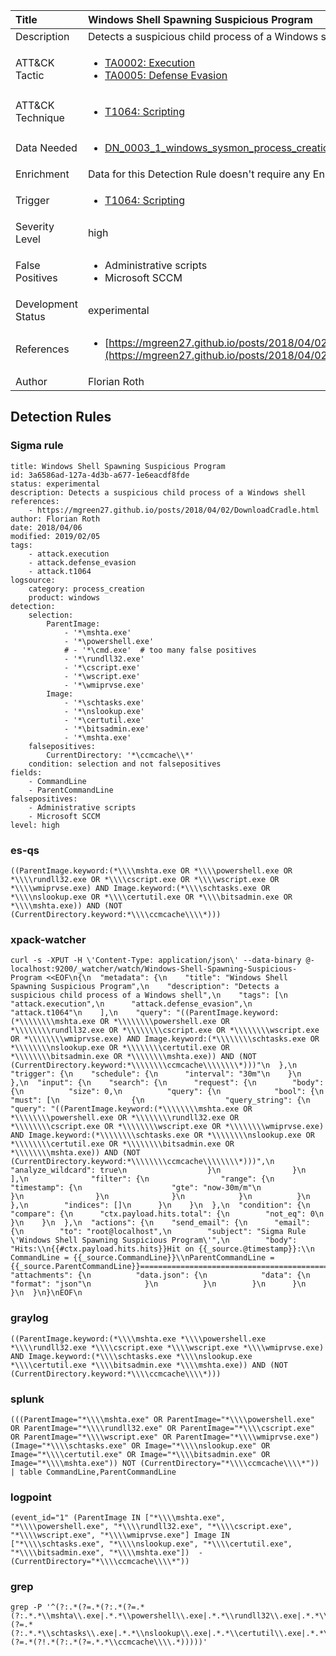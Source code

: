 | Title                | Windows Shell Spawning Suspicious Program                                                                                                                                                 |
|:---------------------|:------------------------------------------------------------------------------------------------------------------------------------------------------------|
| Description          | Detects a suspicious child process of a Windows shell                                                                                                                                           |
| ATT&amp;CK Tactic    |  <ul><li>[TA0002: Execution](https://attack.mitre.org/tactics/TA0002)</li><li>[TA0005: Defense Evasion](https://attack.mitre.org/tactics/TA0005)</li></ul>  |
| ATT&amp;CK Technique | <ul><li>[T1064: Scripting](https://attack.mitre.org/techniques/T1064)</li></ul>  |
| Data Needed          | <ul><li>[DN_0003_1_windows_sysmon_process_creation](../Data_Needed/DN_0003_1_windows_sysmon_process_creation.md)</li></ul>  |
| Enrichment           |  Data for this Detection Rule doesn't require any Enrichments.  |
| Trigger              | <ul><li>[T1064: Scripting](../Triggers/T1064.md)</li></ul>  |
| Severity Level       | high |
| False Positives      | <ul><li>Administrative scripts</li><li>Microsoft SCCM</li></ul>  |
| Development Status   | experimental |
| References           | <ul><li>[https://mgreen27.github.io/posts/2018/04/02/DownloadCradle.html](https://mgreen27.github.io/posts/2018/04/02/DownloadCradle.html)</li></ul>  |
| Author               | Florian Roth |


## Detection Rules

### Sigma rule

```
title: Windows Shell Spawning Suspicious Program
id: 3a6586ad-127a-4d3b-a677-1e6eacdf8fde
status: experimental
description: Detects a suspicious child process of a Windows shell
references:
    - https://mgreen27.github.io/posts/2018/04/02/DownloadCradle.html
author: Florian Roth
date: 2018/04/06
modified: 2019/02/05
tags:
    - attack.execution
    - attack.defense_evasion
    - attack.t1064
logsource:
    category: process_creation
    product: windows
detection:
    selection:
        ParentImage:
            - '*\mshta.exe'
            - '*\powershell.exe'
            # - '*\cmd.exe'  # too many false positives
            - '*\rundll32.exe'
            - '*\cscript.exe'
            - '*\wscript.exe'
            - '*\wmiprvse.exe'
        Image:
            - '*\schtasks.exe'
            - '*\nslookup.exe'
            - '*\certutil.exe'
            - '*\bitsadmin.exe'
            - '*\mshta.exe'
    falsepositives:
        CurrentDirectory: '*\ccmcache\\*'
    condition: selection and not falsepositives
fields:
    - CommandLine
    - ParentCommandLine
falsepositives:
    - Administrative scripts
    - Microsoft SCCM
level: high

```





### es-qs
    
```
((ParentImage.keyword:(*\\\\mshta.exe OR *\\\\powershell.exe OR *\\\\rundll32.exe OR *\\\\cscript.exe OR *\\\\wscript.exe OR *\\\\wmiprvse.exe) AND Image.keyword:(*\\\\schtasks.exe OR *\\\\nslookup.exe OR *\\\\certutil.exe OR *\\\\bitsadmin.exe OR *\\\\mshta.exe)) AND (NOT (CurrentDirectory.keyword:*\\\\ccmcache\\\\*)))
```


### xpack-watcher
    
```
curl -s -XPUT -H \'Content-Type: application/json\' --data-binary @- localhost:9200/_watcher/watch/Windows-Shell-Spawning-Suspicious-Program <<EOF\n{\n  "metadata": {\n    "title": "Windows Shell Spawning Suspicious Program",\n    "description": "Detects a suspicious child process of a Windows shell",\n    "tags": [\n      "attack.execution",\n      "attack.defense_evasion",\n      "attack.t1064"\n    ],\n    "query": "((ParentImage.keyword:(*\\\\\\\\mshta.exe OR *\\\\\\\\powershell.exe OR *\\\\\\\\rundll32.exe OR *\\\\\\\\cscript.exe OR *\\\\\\\\wscript.exe OR *\\\\\\\\wmiprvse.exe) AND Image.keyword:(*\\\\\\\\schtasks.exe OR *\\\\\\\\nslookup.exe OR *\\\\\\\\certutil.exe OR *\\\\\\\\bitsadmin.exe OR *\\\\\\\\mshta.exe)) AND (NOT (CurrentDirectory.keyword:*\\\\\\\\ccmcache\\\\\\\\*)))"\n  },\n  "trigger": {\n    "schedule": {\n      "interval": "30m"\n    }\n  },\n  "input": {\n    "search": {\n      "request": {\n        "body": {\n          "size": 0,\n          "query": {\n            "bool": {\n              "must": [\n                {\n                  "query_string": {\n                    "query": "((ParentImage.keyword:(*\\\\\\\\mshta.exe OR *\\\\\\\\powershell.exe OR *\\\\\\\\rundll32.exe OR *\\\\\\\\cscript.exe OR *\\\\\\\\wscript.exe OR *\\\\\\\\wmiprvse.exe) AND Image.keyword:(*\\\\\\\\schtasks.exe OR *\\\\\\\\nslookup.exe OR *\\\\\\\\certutil.exe OR *\\\\\\\\bitsadmin.exe OR *\\\\\\\\mshta.exe)) AND (NOT (CurrentDirectory.keyword:*\\\\\\\\ccmcache\\\\\\\\*)))",\n                    "analyze_wildcard": true\n                  }\n                }\n              ],\n              "filter": {\n                "range": {\n                  "timestamp": {\n                    "gte": "now-30m/m"\n                  }\n                }\n              }\n            }\n          }\n        },\n        "indices": []\n      }\n    }\n  },\n  "condition": {\n    "compare": {\n      "ctx.payload.hits.total": {\n        "not_eq": 0\n      }\n    }\n  },\n  "actions": {\n    "send_email": {\n      "email": {\n        "to": "root@localhost",\n        "subject": "Sigma Rule \'Windows Shell Spawning Suspicious Program\'",\n        "body": "Hits:\\n{{#ctx.payload.hits.hits}}Hit on {{_source.@timestamp}}:\\n      CommandLine = {{_source.CommandLine}}\\nParentCommandLine = {{_source.ParentCommandLine}}================================================================================\\n{{/ctx.payload.hits.hits}}",\n        "attachments": {\n          "data.json": {\n            "data": {\n              "format": "json"\n            }\n          }\n        }\n      }\n    }\n  }\n}\nEOF\n
```


### graylog
    
```
((ParentImage.keyword:(*\\\\mshta.exe *\\\\powershell.exe *\\\\rundll32.exe *\\\\cscript.exe *\\\\wscript.exe *\\\\wmiprvse.exe) AND Image.keyword:(*\\\\schtasks.exe *\\\\nslookup.exe *\\\\certutil.exe *\\\\bitsadmin.exe *\\\\mshta.exe)) AND (NOT (CurrentDirectory.keyword:*\\\\ccmcache\\\\*)))
```


### splunk
    
```
(((ParentImage="*\\\\mshta.exe" OR ParentImage="*\\\\powershell.exe" OR ParentImage="*\\\\rundll32.exe" OR ParentImage="*\\\\cscript.exe" OR ParentImage="*\\\\wscript.exe" OR ParentImage="*\\\\wmiprvse.exe") (Image="*\\\\schtasks.exe" OR Image="*\\\\nslookup.exe" OR Image="*\\\\certutil.exe" OR Image="*\\\\bitsadmin.exe" OR Image="*\\\\mshta.exe")) NOT (CurrentDirectory="*\\\\ccmcache\\\\*")) | table CommandLine,ParentCommandLine
```


### logpoint
    
```
(event_id="1" (ParentImage IN ["*\\\\mshta.exe", "*\\\\powershell.exe", "*\\\\rundll32.exe", "*\\\\cscript.exe", "*\\\\wscript.exe", "*\\\\wmiprvse.exe"] Image IN ["*\\\\schtasks.exe", "*\\\\nslookup.exe", "*\\\\certutil.exe", "*\\\\bitsadmin.exe", "*\\\\mshta.exe"])  -(CurrentDirectory="*\\\\ccmcache\\\\*"))
```


### grep
    
```
grep -P '^(?:.*(?=.*(?:.*(?=.*(?:.*.*\\mshta\\.exe|.*.*\\powershell\\.exe|.*.*\\rundll32\\.exe|.*.*\\cscript\\.exe|.*.*\\wscript\\.exe|.*.*\\wmiprvse\\.exe))(?=.*(?:.*.*\\schtasks\\.exe|.*.*\\nslookup\\.exe|.*.*\\certutil\\.exe|.*.*\\bitsadmin\\.exe|.*.*\\mshta\\.exe))))(?=.*(?!.*(?:.*(?=.*.*\\ccmcache\\\\.*)))))'
```



